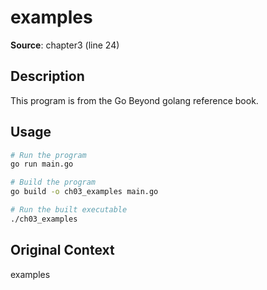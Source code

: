 # examples

**Source**: chapter3 (line 24)

## Description

This program is from the Go Beyond golang reference book.

## Usage

```bash
# Run the program
go run main.go

# Build the program
go build -o ch03_examples main.go

# Run the built executable
./ch03_examples
```

## Original Context

examples
